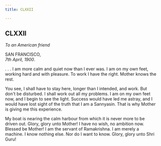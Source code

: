 ```yaml
---
title: CLXXII

---
```





  



## CLXXII

*To an American friend*

SAN FRANCISCO,  
*7th April, 1900*.

. . . I am more calm and quiet now than I ever was. I am on my own feet,
working hard and with pleasure. To work I have the right. Mother knows
the rest.

You see, I shall have to stay here, longer than I intended, and work.
But don't be disturbed. I shall work out all my problems. I am on my own
feet now, and I begin to see the light. Success would have led me
astray, and I would have lost sight of the truth that I am a Sannyasin.
That is why Mother is giving me this experience.

My boat is nearing the calm harbour from which it is never more to be
driven out. Glory, glory unto Mother! I have no wish, no ambition now.
Blessed be Mother! I am the servant of Ramakrishna. I am merely a
machine. I know nothing else. Nor do I want to know. Glory, glory unto
Shri Guru!


